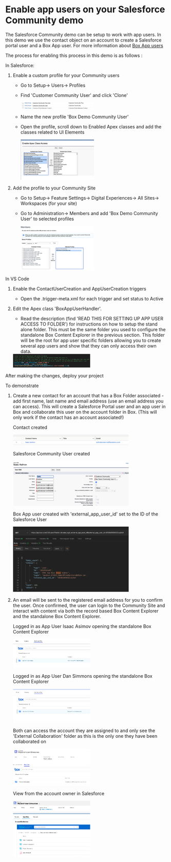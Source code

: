 # Enable app users on your Salesforce Community demo
The Salesforce Community demo can be setup to work with app users. In this demo we use the contact object on an account to create a Salesforce portal user and a Box App user. For more information about [Box App users](https://developer.box.com/guides/getting-started/user-types/app-users/)

The process for enabling this process in this demo is as follows :

In Salesforce:

1. Enable a custom profile for your Community users
    - Go to Setup-> Users-> Profiles
    - Find 'Customer Community User' and click 'Clone'

        <img src="/images/28-clone.png" width="50%" height="50%">

    - Name the new profile 'Box Demo Community User' 
    - Open the profile, scroll down to Enabled Apex classes and add the classes related to UI Elements
    
        <img src="/images/26-apexclasses.png" width="50%" height="50%">

2. Add the profile to your Community Site
    - Go to Setup-> Feature Settings-> Digital Experiences-> All Sites-> Workspaces (for your site)
    - Go to Administration-> Members and add 'Box Demo Community User' to selected profiles

         <img src="/images/27-memberssite.png" width="50%" height="50%">

In VS Code

1. Enable the ContactUserCreation and AppUserCreation triggers
    - Open the .trigger-meta.xml for each trigger and set status to Active
2. Edit the Apex class 'BoxAppUserHandler'. 
    - Read the description (find 'READ THIS FOR SETTING UP APP USER ACCESS TO FOLDER') for instructions on how to setup the stand alone folder. This must be the same folder you used to configure the standalone Box Content Explorer in the previous section. This folder will be the root for app user specific folders allowing you to create several app users and show that they can only access their own data. 

    <img src="/images/29-appuserapex.png" width="50%" height="50%">


After making the changes, deploy your project

To demonstrate

1. Create a new contact for an account that has a Box Folder associated - add first name, last name and email address (use an email address you can access). This will create a Salesforce Portal user and an app user in Box and collaborate this user on the account folder in Box. (This will only work if the contact has an account associated!)

    Contact created
    
    <img src="/images/31-contact.png" width="75%" height="75%">

    Salesforce Community User created

    <img src="/images/32-sfuser.png" width="75%" height="75%">

    Box App user created with 'external_app_user_id' set to the ID of the Salesforce User

    <img src="/images/33-appuser.png" width="75%" height="75%">

2. An email will be sent to the registered email address for you to confirm the user. Once confirmed, the user can login to the Community Site and interact with content via both the record based Box Content Explorer and the standalone Box Content Explorer.

    Logged in as App User Isaac Asimov opening the standalone Box Content Explorer

    <img src="/images/34-ia.png" width="50%" height="50%">

    Logged in as App User Dan Simmons opening the standalone Box Content Explorer

    <img src="/images/35-dsi.png" width="50%" height="50%">

    Both can access the account they are assigned to and only see the 'External Collaboration' folder as this is the only one they have been collaborated on

    <img src="/images/36-acc.png" width="50%" height="50%">

    View from the account owner in Salesforce

    <img src="/images/37-sfacc.png" width="50%" height="50%">
